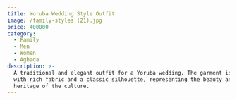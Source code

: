 ```yaml
---
title: Yoruba Wedding Style Outfit
image: /family-styles (21).jpg
price: 400000
category:
  - Family
  - Men
  - Women
  - Agbada
description: >-
  A traditional and elegant outfit for a Yoruba wedding. The garment is designed
  with rich fabric and a classic silhouette, representing the beauty and
  heritage of the culture.
---
```


